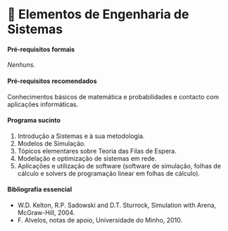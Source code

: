 # 📙 Elementos de Engenharia de Sistemas

#### Pré-requisitos formais

*Nenhuns.*

#### Pré-requisitos recomendados

Conhecimentos básicos de matemática e probabilidades e contacto com
aplicações informáticas.

#### Programa sucinto

1. Introdução a Sistemas e à sua metodologia.
2. Modelos de Simulação.
3. Tópicos elementares sobre Teoria das Filas de Espera.
4. Modelação e optimização de sistemas em rede.
5. Aplicações e utilização de software (software de simulação, folhas de
cálculo e solvers de programação linear em folhas de cálculo).

#### Bibliografia essencial

- W.D. Kelton, R.P. Sadowski and D.T. Sturrock, Simulation with Arena,
McGraw-Hill, 2004.
- F. Alvelos, notas de apoio, Universidade do Minho, 2010.
